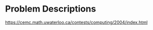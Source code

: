 Problem Descriptions
=================
https://cemc.math.uwaterloo.ca/contests/computing/2004/index.html
